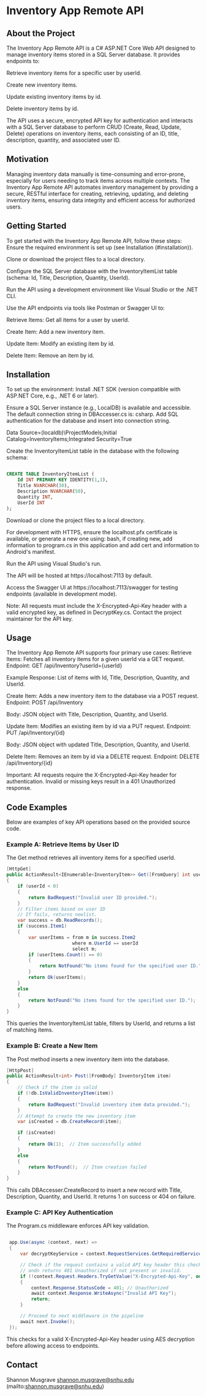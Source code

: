# Inventory App Remote API

## About the Project

The Inventory App Remote API is a C# ASP.NET Core Web API designed to manage inventory items stored in a SQL Server database. It provides endpoints to:

Retrieve inventory items for a specific user by userId.

Create new inventory items.

Update existing inventory items by id.

Delete inventory items by id.

The API uses a secure, encrypted API key for authentication and interacts with a SQL Server database to perform CRUD (Create, Read, Update, Delete) operations on inventory items, each consisting of an ID, title, description, quantity, and associated user ID.

## Motivation

Managing inventory data manually is time-consuming and error-prone, especially for users needing to track items across multiple contexts. The Inventory App Remote API automates inventory management by providing a secure, RESTful interface for creating, retrieving, updating, and deleting inventory items, ensuring data integrity and efficient access for authorized users.

## Getting Started
To get started with the Inventory App Remote API, follow these steps:
Ensure the required environment is set up (see Installation (#installation)).

Clone or download the project files to a local directory.

Configure the SQL Server database with the InventoryItemList table (schema: Id, Title, Description, Quantity, UserId).

Run the API using a development environment like Visual Studio or the .NET CLI.

Use the API endpoints via tools like Postman or Swagger UI to:

Retrieve Items: Get all items for a user by userId.


Create Item: Add a new inventory item.


Update Item: Modify an existing item by id.


Delete Item: Remove an item by id.


## Installation

To set up the environment:
Install .NET SDK (version compatible with ASP.NET Core, e.g., .NET 6 or later).

Ensure a SQL Server instance (e.g., LocalDB) is available and accessible. The default connection string in DBAccesser.cs is:
csharp. Add SQL authentication for the database and insert into connection string.

Data Source=(localdb)\ProjectModels;Initial Catalog=InventoryItems;Integrated Security=True

Create the InventoryItemList table in the database with the following schema:
```sql

CREATE TABLE InventoryItemList (
    Id INT PRIMARY KEY IDENTITY(1,1),
    Title NVARCHAR(30),
    Description NVARCHAR(50),
    Quantity INT,
    UserId INT
);
```
Download or clone the project files to a local directory.

For development with HTTPS, ensure the localhost.pfx certificate is available, or generate a new one using:
bash, if creating new, add information to program.cs in this application and add cert and information to Android's manifest.

Run the API using Visual Studio's run.

The API will be hosted at https://localhost:7113 by default.

Access the Swagger UI at https://localhost:7113/swagger for testing endpoints (available in development mode).

Note: All requests must include the X-Encrypted-Api-Key header with a valid encrypted key, as defined in DecryptKey.cs. Contact the project maintainer for the API key.

## Usage

The Inventory App Remote API supports four primary use cases:
Retrieve Items: Fetches all inventory items for a given userId via a GET request.
Endpoint: GET /api/Inventory?userId={userId}

Example Response: List of items with Id, Title, Description, Quantity, and UserId.

Create Item: Adds a new inventory item to the database via a POST request.
Endpoint: POST /api/Inventory

Body: JSON object with Title, Description, Quantity, and UserId.

Update Item: Modifies an existing item by id via a PUT request.
Endpoint: PUT /api/Inventory/{id}

Body: JSON object with updated Title, Description, Quantity, and UserId.

Delete Item: Removes an item by id via a DELETE request.
Endpoint: DELETE /api/Inventory/{id}

Important: All requests require the X-Encrypted-Api-Key header for authentication. Invalid or missing keys result in a 401 Unauthorized response.

## Code Examples

Below are examples of key API operations based on the provided source code.

### Example A: Retrieve Items by User ID

The Get method retrieves all inventory items for a specified userId.
```csharp
[HttpGet]
public ActionResult<IEnumerable<InventoryItem>> Get([FromQuery] int userId)
{
    if (userId < 0)
    {
        return BadRequest("Invalid user ID provided.");
    }
    // Filter items based on user ID
    // If fails, returns newlist.
    var success = db.ReadRecords();
    if (success.Item1)
    {
        var userItems = from m in success.Item2
                        where m.UserId == userId
                        select m;
        if (userItems.Count() == 0)
        {
            return NotFound("No items found for the specified user ID.");
        }
        return Ok(userItems);
    }
    else
    {
        return NotFound("No items found for the specified user ID.");
    }
}

```
This queries the InventoryItemList table, filters by UserId, and returns a list of matching items.

### Example B: Create a New Item

The Post method inserts a new inventory item into the database.
```csharp
[HttpPost]
public ActionResult<int> Post([FromBody] InventoryItem item)
{
    // Check if the item is valid
    if (!db.IsValidInventoryItem(item))
    {
        return BadRequest("Invalid inventory item data provided.");
    }
    // Attempt to create the new inventory item
    var isCreated = db.CreateRecord(item);

    if (isCreated)
    {
        return Ok(1);  // Item successfully added
    }
    else
    {
        return NotFound();  // Item creation failed
    }
}
```
This calls DBAccesser.CreateRecord to insert a new record with Title, Description, Quantity, and UserId. It returns 1 on success or 404 on failure.

### Example C: API Key Authentication

The Program.cs middleware enforces API key validation.
```csharp

 app.Use(async (context, next) =>
 {
     var decryptKeyService = context.RequestServices.GetRequiredService<DecryptKey>();

     // Check if the request contains a valid API key header this checks that the api key has been sent by android device
     // andn returns 401 Unauthorized if not present or invalid.
     if (!context.Request.Headers.TryGetValue("X-Encrypted-Api-Key", out var apiKey) || !decryptKeyService.IsValidKey(apiKey))
     {
         context.Response.StatusCode = 401; // Unauthorized
         await context.Response.WriteAsync("Invalid API Key");
         return;
     }

     // Proceed to next middleware in the pipeline
     await next.Invoke();
 });
```
This checks for a valid X-Encrypted-Api-Key header using AES decryption before allowing access to endpoints.

## Contact

Shannon Musgrave
shannon.musgrave@snhu.edu (mailto:shannon.musgrave@snhu.edu)

